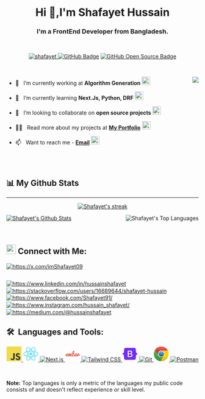 
<h1 align="center">Hi 👋,I'm Shafayet Hussain</h1>
<h3 align="center">I'm a FrontEnd Developer from Bangladesh.</h3>
<!--  <img src="assets/gifs/waving-hand-joypixels.gif" height="28px" width="28px"> --> 
<br>
<!-- 
<p align="center">
  <img data-target="animated-image.replacedImage" alt="img" class="AnimatedImagePlayer-animatedImage" src="https://camo.githubusercontent.com/27580a32faa17e70eb452c4d5da3c99194238de3451ffebb88ac92b53f50b98a/68747470733a2f2f6769746875622e6769746875626173736574732e636f6d2f696d616765732f6d6f6e612d6c6f6164696e672d64656661756c742e676966" width="100px" style="display: block; opacity: 1;">
</P>
-->

<p align="center">
  <a href="https://github.com/HussainShafayet"><img src="https://komarev.com/ghpvc/?username=HussainShafayet&label=Profile%20views&color=0e75b6&style=flat" alt="shafayet" /> </a>
  <a href="https://github.com/HussainShafayet"><img src="https://img.shields.io/github/followers/HussainShafayet?label=Followers&style=social" alt="GitHub Badge"></a> 
  <a href="https://github.com/HussainShafayet?tab=repositories"><img src="https://badges.frapsoft.com/os/v1/open-source.svg?v=102" alt="GitHub Open Source Badge"></a> 
</p>


<br>

<p align="right">
  <img align="right" src="https://cdn.dribbble.com/users/1162077/screenshots/3848914/programmer.gif" height="260"/>
<p>

<p align="left">

- 🔭 &nbsp; I’m currently working at **Algorithm Generation** <img src="assets/gifs/winking-face-joypixels.gif" height="22px" width="22px">

- 🌱 &nbsp; I’m currently learning **Next.Js, Python, DRF** <img src="assets/gifs/writing-hand-joypixels.gif" height="22px" width="22px">

- 👯 &nbsp; I’m looking to collaborate on **open source projects** <img src="assets/gifs/waving-hand-joypixels.gif" height="22px" width="22px">

- 👨‍💻 &nbsp; Read more about my projects at **[My Portfolio](https://hussainshafayet.github.io/myportfolio/)** <img src="assets/gifs/robot-joypixels.gif" height="22px" width="22px">

- 📫 &nbsp; Want to reach me - **[Email](mailto:shafayetsec09@gmail.com)** <img src="assets/gifs/thinking-face-joypixels.gif" height="22px" width="22px">
<p>

<br>
<br>

## 📊 My Github Stats

<hr>

<p align="center">
  <a href="https://github.com/HussainShafayet/">
    <img title="🔥 Get streak stats for your profile at git.io/streak-stats" height="170px" alt="Shafayet's streak" src="https://github-readme-streak-stats.herokuapp.com/?user=HussainShafayet&theme=black-ice&hide_border=true&stroke=0000&background=0D1117"/>
  </a>
 
</p>

<p>
  <a align="left" href="https://github.com/HussainShafayet/">
    <img alt="Shafayet's Github Stats" height="170px" src="https://github-readme-stats.vercel.app/api?username=HussainShafayet&show_icons=true&count_private=true&theme=react&hide_border=true&bg_color=0D1117" />
  </a>
  <a href="https://github.com/HussainShafayet/">
    <img align="right" alt="Shafayet's Top Languages" height="170px" src="https://github-readme-stats.vercel.app/api/top-langs/?username=HussainShafayet&langs_count=8&count_private=true&layout=compact&theme=react&hide_border=true&bg_color=0D1117" />
  </a>

</p>

<br/>

## <img src="https://cdn-icons-png.flaticon.com/512/1150/1150626.png" height="25px" width="25px"> Connect with Me:

<p align="left">
<a href="https://x.com/imShafayet09" target="blank"><img align="center" src="https://raw.githubusercontent.com/rahuldkjain/github-profile-readme-generator/master/src/images/icons/Social/twitter.svg" alt="https://x.com/imShafayet09" height="30" width="40" /></a>
<a href="https://www.linkedin.com/in/hussainshafayet" target="blank"><img align="center" src="https://raw.githubusercontent.com/rahuldkjain/github-profile-readme-generator/master/src/images/icons/Social/linked-in-alt.svg" alt="https://www.linkedin.com/in/hussainshafayet" height="30" width="40" /></a>
<a href="https://stackoverflow.com/users/16689644/shafayet-hussain" target="blank"><img align="center" src="https://raw.githubusercontent.com/rahuldkjain/github-profile-readme-generator/master/src/images/icons/Social/stack-overflow.svg" alt="https://stackoverflow.com/users/16689644/shafayet-hussain" height="30" width="40" /></a>
<a href="https://www.facebook.com/Shafayet91/" target="blank"><img align="center" src="https://raw.githubusercontent.com/rahuldkjain/github-profile-readme-generator/master/src/images/icons/Social/facebook.svg" alt="https://www.facebook.com/Shafayet91/" height="30" width="40" /></a>
<a href="https://www.instagram.com/hussain_shafayet/" target="blank"><img align="center" src="https://raw.githubusercontent.com/rahuldkjain/github-profile-readme-generator/master/src/images/icons/Social/instagram.svg" alt="https://www.instagram.com/hussain_shafayet/" height="30" width="40" /></a>
<a href="https://medium.com/@hussainshafayet" target="blank"><img align="center" src="https://raw.githubusercontent.com/rahuldkjain/github-profile-readme-generator/master/src/images/icons/Social/medium.svg" alt="https://medium.com/@hussainshafayet" height="30" width="40" /></a>
</p>



## 🛠️&nbsp;&nbsp;Languages and Tools:
<p align="left">
  <!-- JavaScript -->
  <a href="https://developer.mozilla.org/en-US/docs/Web/JavaScript" target="_blank">
    <img src="https://raw.githubusercontent.com/devicons/devicon/master/icons/javascript/javascript-original.svg" alt="JavaScript" width="40" height="40"/>
  </a>
  
  <!-- React -->
  <a href="https://reactjs.org/" target="_blank">
    <img src="https://raw.githubusercontent.com/devicons/devicon/master/icons/react/react-original.svg" alt="React" width="40" height="40"/>
  </a>

  <!-- Next.js -->
  <a href="https://nextjs.org/" target="_blank">
    <img src="https://cdn.worldvectorlogo.com/logos/nextjs-2.svg" alt="Next.js" width="40" height="40"/>
  </a>

  <!-- Ember.js -->
  <a href="https://emberjs.com/" target="_blank">
    <img src="https://raw.githubusercontent.com/devicons/devicon/master/icons/ember/ember-original-wordmark.svg" alt="Ember.js" width="40" height="40"/>
  </a>

  <!-- Tailwind CSS -->
  <a href="https://tailwindcss.com/" target="_blank">
    <img src="https://www.vectorlogo.zone/logos/tailwindcss/tailwindcss-icon.svg" alt="Tailwind CSS" width="40" height="40"/>
  </a>

  <!-- Bootstrap -->
  <a href="https://getbootstrap.com/" target="_blank">
    <img src="https://raw.githubusercontent.com/devicons/devicon/master/icons/bootstrap/bootstrap-plain.svg" alt="Bootstrap" width="40" height="40"/>
  </a>

  <!-- Git -->
  <a href="https://git-scm.com/" target="_blank">
    <img src="https://www.vectorlogo.zone/logos/git-scm/git-scm-icon.svg" alt="Git" width="40" height="40"/>
  </a>

  <!-- Chrome DevTools -->
  <a href="https://developer.chrome.com/docs/devtools/" target="_blank">
    <img src="https://raw.githubusercontent.com/devicons/devicon/master/icons/chrome/chrome-original.svg" alt="Chrome DevTools" width="40" height="40"/>
  </a>


  <!-- Postman -->
  <a href="https://postman.com" target="_blank">
    <img src="https://www.vectorlogo.zone/logos/getpostman/getpostman-icon.svg" alt="Postman" width="40" height="40"/>
  </a>
</p>



<br>

<b>Note:</b> Top languages is only a metric of the languages my public code consists of and doesn't reflect experience or skill level.

<br/>
<!-- <a href="https://github.com/hussainShafayet/"><img alt="shafayet's Activity Graph" src="https://activity-graph.herokuapp.com/graph?username=hussainShafayet&bg_color=0D1117&color=5BCDEC&line=5BCDEC&point=FFFFFF&hide_border=true" /></a> --->

